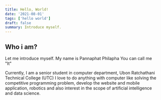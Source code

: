 ```yaml
---
title: Hello, World!
date: '2021-08-01'
tags: ['hello world']
draft: false
summary: Introduce myself.
---
```


## Who i am?

Let me introduce myself. My name is Pannaphat Philapha You can call me "It"

Currently, I am a senior student in computer department, Ubon Ratchathani Technical College (UTC)
I love to do anything with computer like solving the competitive programming problem, develop the website and mobile application, robotics and also interest in the scope of artificial intelligence and data science.
